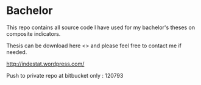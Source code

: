Bachelor
========

This repo contains all source code I have used for my bachelor's theses on composite indicators. 

Thesis can be download here <>
and please feel free to contact me if needed. 

http://indestat.wordpress.com/

Push to private repo at bitbucket only : 120793
